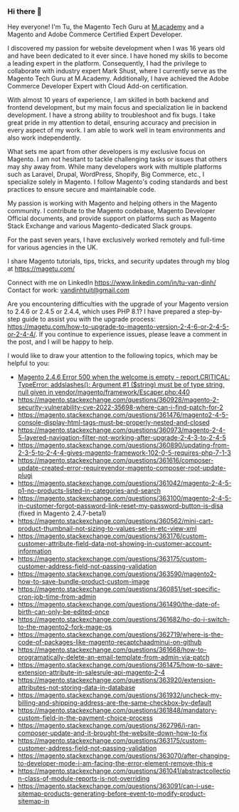 ### Hi there 👋

<!--
**Viper9x/Viper9x** is a ✨ _special_ ✨ repository because its `README.md` (this file) appears on your GitHub profile.

Here are some ideas to get you started:

- 🔭 I’m currently working on ...
- 🌱 I’m currently learning ...
- 👯 I’m looking to collaborate on ...
- 🤔 I’m looking for help with ...
- 💬 Ask me about ...
- 📫 How to reach me: ...
- 😄 Pronouns: ...
- ⚡ Fun fact: ...
-->
Hey everyone! I'm Tu, the Magento Tech Guru at [M.academy][1] and a Magento and Adobe Commerce Certified Expert Developer.

I discovered my passion for website development when I was 16 years old and have been dedicated to it ever since. I have honed my skills to become a leading expert in the platform. Consequently, I had the privilege to collaborate with industry expert Mark Shust, where I currently serve as the Magento Tech Guru at M.Academy. Additionally, I have achieved the Adobe Commerce Developer Expert with Cloud Add-on certification.

With almost 10 years of experience, I am skilled in both backend and frontend development, but my main focus and specialization lie in backend development. I have a strong ability to troubleshoot and fix bugs.
I take great pride in my attention to detail, ensuring accuracy and precision in every aspect of my work. I am able to work well in team environments and also work independently.

What sets me apart from other developers is my exclusive focus on Magento. I am not hesitant to tackle challenging tasks or issues that others may shy away from. While many developers work with multiple platforms such as Laravel, Drupal, WordPress, Shopify, Big Commerce, etc., I specialize solely in Magento. I follow Magento's coding standards and best practices to ensure secure and maintainable code.

My passion is working with Magento and helping others in the Magento community. I contribute to the Magento codebase, Magento Developer Official documents, and provide support on platforms such as Magento Stack Exchange and various Magento-dedicated Slack groups.

For the past seven years, I have exclusively worked remotely and full-time for various agencies in the UK.

I share Magento tutorials, tips, tricks, and security updates through my blog at https://magetu.com/

Connect with me on LinkedIn https://www.linkedin.com/in/tu-van-dinh/  
Contact for work: vandinhtuit@gmail.com

Are you encountering difficulties with the upgrade of your Magento version to 2.4.6 or 2.4.5 or 2.4.4, which uses PHP 8.1? I have prepared a step-by-step guide to assist you with the upgrade process:  
https://magetu.com/how-to-upgrade-to-magento-version-2-4-6-or-2-4-5-or-2-4-4/. If you continue to experience issues, please leave a comment in the post, and I will be happy to help.

I would like to draw your attention to the following topics, which may be helpful to you:
- [Magento 2.4.6 Error 500 when the welcome is empty - report.CRITICAL: TypeError: addslashes(): Argument #1 ($string) must be of type string, null given in vendor/magento/framework/Escaper.php:440][2]
 - https://magento.stackexchange.com/questions/360928/magento-2-security-vulnerability-cve-2022-35698-where-can-i-find-patch-for-2
 - https://magento.stackexchange.com/questions/361476/magento2-4-5-console-display-html-tags-must-be-properly-nested-and-closed
 - https://magento.stackexchange.com/questions/360973/magento-2-4-5-layered-navigation-filter-not-working-after-upgrade-2-4-3-to-2-4-5
 - https://magento.stackexchange.com/questions/360890/updating-from-2-3-5-to-2-4-4-gives-magento-framework-102-0-5-requires-php-7-1-3
 - https://magento.stackexchange.com/questions/361616/composer-update-created-error-requirevendor-magento-composer-root-update-plugi
 - https://magento.stackexchange.com/questions/361042/magento-2-4-5-p1-no-products-listed-in-categories-and-search
 - https://magento.stackexchange.com/questions/363100/magento-2-4-5-in-customer-forgot-password-link-reset-my-password-button-is-disa (fixed in Magento 2.4.7-beta1)
 - https://magento.stackexchange.com/questions/360562/mini-cart-product-thumbnail-not-sizing-to-values-set-in-etc-view-xml
 - https://magento.stackexchange.com/questions/363176/custom-customer-attribute-field-data-not-showing-in-customer-account-information
 - https://magento.stackexchange.com/questions/363175/custom-customer-address-field-not-passing-validation
 - https://magento.stackexchange.com/questions/363590/magento2-how-to-save-bundle-product-custom-image
 - https://magento.stackexchange.com/questions/360851/set-specific-cron-job-time-from-admin
 - https://magento.stackexchange.com/questions/361490/the-date-of-birth-can-only-be-edited-once
 - https://magento.stackexchange.com/questions/361682/ho-do-i-switch-to-the-magento2-fork-mage-os
 - https://magento.stackexchange.com/questions/362719/where-is-the-code-of-packages-like-magento-recaptchaadminui-on-github
 - https://magento.stackexchange.com/questions/361668/how-to-programatically-delete-an-email-template-from-admin-via-patch
 - https://magento.stackexchange.com/questions/361475/how-to-save-extension-attribute-in-salesrule-api-magento-2-4
 - https://magento.stackexchange.com/questions/363920/extension-attributes-not-storing-data-in-database
 - https://magento.stackexchange.com/questions/361932/uncheck-my-billing-and-shipping-address-are-the-same-checkbox-by-default
 - https://magento.stackexchange.com/questions/361848/mandatory-custom-field-in-the-payment-choice-process
 - https://magento.stackexchange.com/questions/362796/i-ran-composer-update-and-it-brought-the-website-down-how-to-fix
 - https://magento.stackexchange.com/questions/363175/custom-customer-address-field-not-passing-validation
 - https://magento.stackexchange.com/questions/363070/after-changing-to-developer-mode-i-am-facing-the-error-element-remove-this-e
 - https://magento.stackexchange.com/questions/361041/abstractcollection-class-of-module-reports-is-not-overriding
 - https://magento.stackexchange.com/questions/363091/can-i-use-sitemap-products-generating-before-event-to-modify-product-sitemap-in


  [1]: https://m.academy/
  [2]: https://magento.stackexchange.com/questions/365397
